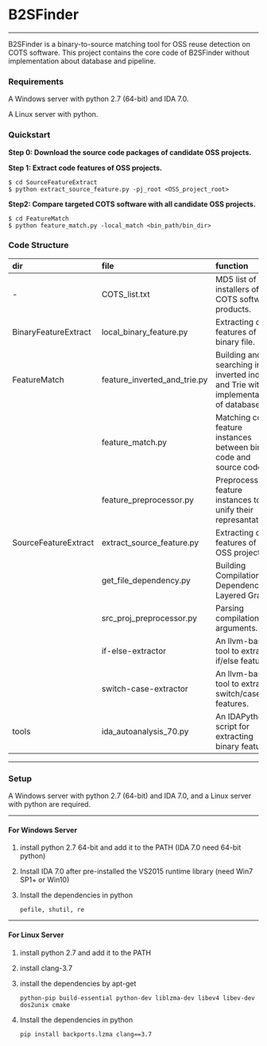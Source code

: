﻿# B2SFinder

---

B2SFinder is a binary-to-source matching tool for OSS reuse detection on COTS software. This project contains the core code of B2SFinder without implementation about database and pipeline. 

### Requirements

A Windows server with python 2.7 (64-bit) and IDA 7.0.

A Linux server with python.


### Quickstart

**Step 0: Download the source code packages of candidate OSS projects.**

**Step 1: Extract code features of OSS projects.**

```shell 
$ cd SourceFeatureExtract
$ python extract_source_feature.py -pj_root <OSS_project_root>
```

**Step2: Compare targeted COTS software with all candidate OSS projects.**

```shell 
$ cd FeatureMatch
$ python feature_match.py -local_match <bin_path/bin_dir>
```



### Code Structure

| dir | file | function |
| :----  | :--- | :------- |
| - | COTS_list.txt | MD5 list of installers of COTS software products. |
| BinaryFeatureExtract  |  local_binary_feature.py | Extracting code features of a binary file. |
| FeatureMatch  |  feature_inverted_and_trie.py | Building and searching in inverted index and Trie without implementation of database. |
| | feature_match.py | Matching code feature instances between binary code and source code. |
| | feature_preprocessor.py | Preprocessing feature instances to unify their represantations. |
| SourceFeatureExtract | extract_source_feature.py | Extracting code features of an OSS project. |
| | get_file_dependency.py | Building Compilation Dependency Layered Graph. |
| | src_proj_preprocessor.py | Parsing compilation arguments. |
| | if-else-extractor | An llvm-based tool to extract if/else features. |
| | switch-case-extractor | An llvm-based tool to extract switch/case features. |
| tools | ida_autoanalysis_70.py | An IDAPython script for extracting binary features. |
 

---------

### Setup

A Windows server with python 2.7 (64-bit) and IDA 7.0, and a Linux server with python are required.

---------

#### For Windows Server
1. install python 2.7 64-bit and add it to the PATH (IDA 7.0 need 64-bit python)

2. Install IDA 7.0 after pre-installed the VS2015 runtime library (need Win7 SP1+ or Win10)

3. Install the dependencies in python
    ```
    pefile, shutil, re
    ```

---------

#### For Linux Server

1. install python 2.7 and add it to the PATH

2. install clang-3.7

3. install the dependencies by apt-get
    ```
    python-pip build-essential python-dev liblzma-dev libev4 libev-dev dos2unix cmake
    ```

4. Install the dependencies in python
    ```
    pip install backports.lzma clang==3.7
    ```






